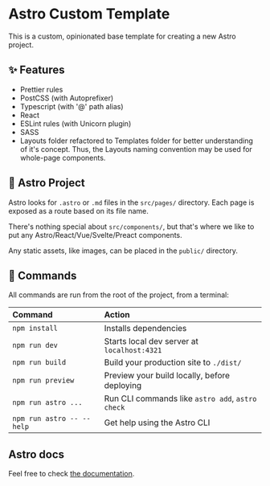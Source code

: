 # Astro Custom Template

This is a custom, opinionated base template for creating a new Astro project.

## ✨ Features

- Prettier rules
- PostCSS (with Autoprefixer)
- Typescript (with '@' path alias)
- React
- ESLint rules (with Unicorn plugin)
- SASS
- Layouts folder refactored to Templates folder for better understanding of it's concept. Thus, the Layouts naming convention may be used for whole-page components.

## 🚀 Astro Project

Astro looks for `.astro` or `.md` files in the `src/pages/` directory. Each page is exposed as a route based on its file name.

There's nothing special about `src/components/`, but that's where we like to put any Astro/React/Vue/Svelte/Preact components.

Any static assets, like images, can be placed in the `public/` directory.

## 🧞 Commands

All commands are run from the root of the project, from a terminal:

| Command                   | Action                                           |
| :------------------------ | :----------------------------------------------- |
| `npm install`             | Installs dependencies                            |
| `npm run dev`             | Starts local dev server at `localhost:4321`      |
| `npm run build`           | Build your production site to `./dist/`          |
| `npm run preview`         | Preview your build locally, before deploying     |
| `npm run astro ...`       | Run CLI commands like `astro add`, `astro check` |
| `npm run astro -- --help` | Get help using the Astro CLI                     |

## Astro docs

Feel free to check [the documentation](https://docs.astro.build).
